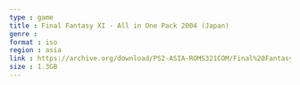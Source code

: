 ```yaml
---
type : game
title : Final Fantasy XI - All in One Pack 2004 (Japan)
genre : 
format : iso
region : asia
link : https://archive.org/download/PS2-ASIA-ROMS321COM/Final%20Fantasy%20XI%20-%20All%20in%20One%20Pack%202004%20%28Japan%29.7z
size : 1.3GB
---
```

